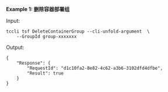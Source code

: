 **Example 1: 删除容器部署组**



Input: 

```
tccli tsf DeleteContainerGroup --cli-unfold-argument  \
    --GroupId group-xxxxxxx
```

Output: 
```
{
    "Response": {
        "RequestId": "d1c10fa2-8e82-4c62-a3b6-3102dfd4dfbe",
        "Result": true
    }
}
```

